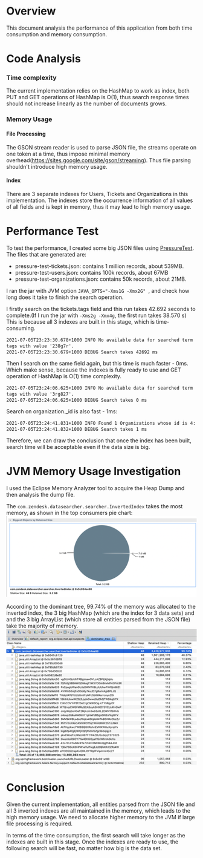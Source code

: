 # Overview

This document analysis the performance of this application from both time consumption and memory consumption.

# Code Analysis

### Time complexity

The current implementation relies on the HashMap to work as index, both PUT and GET operations of HashMap is O(1), thus search response
times should not increase linearly as the number of documents grows.

### Memory Usage

#### File Processing

The GSON stream reader is used to parse JSON file, the streams operate on one token at a time, thus impose minimal memory
overhead(https://sites.google.com/site/gson/streaming). Thus file parsing shouldn't introduce high memory usage.

#### Index

There are 3 separate indexes for Users, Tickets and Organizations in this implementation. The indexes store the occurrence information of
all values of all fields and is kept in memory, thus it may lead to high memory usage.

# Performance Test

To test the performance, I created some big JSON files
using [PressureTest](src/test/java/com/zendesk/datasearcher/searcher/PressureTest.java). The files that are generated are:

* pressure-test-tickets.json: contains 1 million records, about 539MB.
* pressure-test-users.json: contains 100k records, about 67MB
* pressure-test-organizations.json: contains 50k records, about 21MB.

I ran the jar with JVM option `JAVA_OPTS="-Xms1G -Xmx2G" `, and check how long does it take to finish the search operation.

I firstly search on the tickets.tags field and this run takes 42.692 seconds to complete.(If I run the jar with `-Xms2g -Xmx4g`, the first
run takes 38.570 s) \
This is because all 3 indexes are built in this stage, which is time-consuming.

```
2021-07-05T23:23:30.678+1000 INFO No available data for searched term tags with value '238g7r'.
2021-07-05T23:23:30.679+1000 DEBUG Search takes 42692 ms
```

Then I search on the same field again, but this time is much faster - 0ms. Which make sense, because the indexes is fully ready to use and
GET operation of HashMap is O(1) time complexity.

```
2021-07-05T23:24:06.625+1000 INFO No available data for searched term tags with value '3rg827'.
2021-07-05T23:24:06.625+1000 DEBUG Search takes 0 ms
```

Search on organization._id is also fast - 1ms:

```
2021-07-05T23:24:41.831+1000 INFO Found 1 Organizations whose id is 4:
2021-07-05T23:24:41.832+1000 DEBUG Search takes 1 ms
```

Therefore, we can draw the conclusion that once the index has been built, search time will be acceptable even if the data size is big.

# JVM Memory Usage Investigation

I used the Eclipse Memory Analyzer tool to acquire the Heap Dump and then analysis the dump file.

The `com.zendesk.datasearcher.searcher.InvertedIndex` takes the most memory, as shown in the top consumers pie chart:
![Biggest Objects](screenshot/performance/top-consumers.png?raw=true)

According to the dominant tree, 99.74% of the memory was allocated to the inverted index, the 3 big HashMap (which are the index for 3 data
sets) and and the 3 big ArrayList (which store all entities parsed from the JSON file) take the majority of memory.
![Dominant Tree](screenshot/performance/dominant-tree.png?raw=true)

# Conclusion

Given the current implementation, all entities parsed from the JSON file and all 3 inverted indexes are all maintained in the memory, which
leads to the high memory usage. We need to allocate higher memory to the JVM if large file processing is required.

In terms of the time consumption, the first search will take longer as the indexes are built in this stage. Once the indexes are ready to
use, the following search will be fast, no matter how big is the data set. 